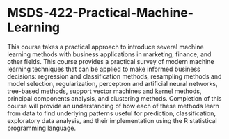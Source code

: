 # MSDS-422-Practical-Machine-Learning

This course takes a practical approach to introduce several machine learning methods with business applications in marketing, finance, and other fields. This course provides a practical survey of modern machine learning techniques that can be applied to make informed business decisions: regression and classification methods, resampling methods and model selection, regularization, perceptron and artificial neural networks, tree-based methods, support vector machines and kernel methods, principal components analysis, and clustering methods.
Completion of this course will provide an understanding of how each of these methods learn from data to find underlying patterns useful for prediction, classification, exploratory data analysis, and their implementation using the R statistical programming language. 

